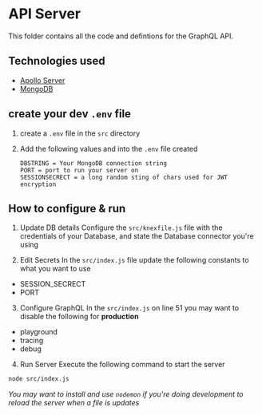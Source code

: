 # API Server

This folder contains all the code and defintions for the GraphQL API.

## Technologies used
- [Apollo Server](https://www.apollographql.com/docs/apollo-server/)
- [MongoDB](https://www.mongodb.com/)

## create your dev `.env` file

1. create a `.env` file in the `src` directory

2. Add the following values and into the `.env` file created
    ```
    DBSTRING = Your MongoDB connection string
    PORT = port to run your server on
    SESSIONSECRECT = a long random sting of chars used for JWT encryption
    ```

## How to configure & run

1. Update DB details
Configure the `src/knexfile.js` file with the credentials of your Database, and state the Database connector you're using

2. Edit Secrets
In the `src/index.js` file update the following constants to what you want to use

- SESSION_SECRECT
- PORT

3. Configure GraphQL
In the `src/index.js` on line 51 you may want to disable the following for **production**

- playground
- tracing
- debug

4. Run Server
Execute the following command to start the server

```bash
node src/index.js
```

*You may want to install and use `nodemon` if you're doing development  to reload the server when a file is updates*